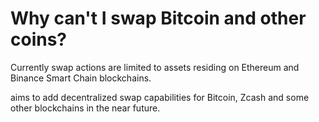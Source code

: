 # Why can't I swap Bitcoin and other coins?

Currently swap actions are limited to assets residing on Ethereum and Binance Smart Chain blockchains.

aims to add decentralized swap capabilities for Bitcoin, Zcash and some other blockchains in the near future.
